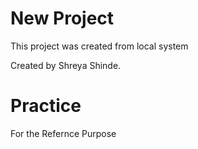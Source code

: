 # New Project 

This project was created from local system

Created by Shreya Shinde.

# Practice
For the Refernce Purpose
